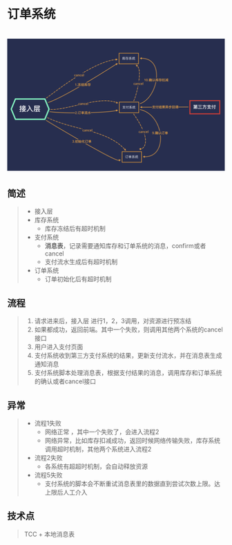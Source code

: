 # 订单系统

# ![](/assets/tcc-shop1.png)

## 简述

> * 接入层
> * 库存系统
>   * 库存冻结后有超时机制
> * 支付系统
>   * **消息表**，记录需要通知库存和订单系统的消息，confirm或者cancel
>   * 支付流水生成后有超时机制
> * 订单系统
>   * 订单初始化后有超时机制

## 流程

> 1. 请求进来后，接入层 进行1，2，3调用，对资源进行预冻结
> 2. 如果都成功，返回前端。其中一个失败，则调用其他两个系统的cancel接口
> 3. 用户进入支付页面
> 4. 支付系统收到第三方支付系统的结果，更新支付流水，并在消息表生成通知消息
> 5. 支付系统脚本处理消息表，根据支付结果的消息，调用库存和订单系统的确认或者cancel接口

## 异常

> * 流程1失败
>   * 网络正常 ，其中一个失败了，会进入流程2 
>   * 网络异常，比如库存扣减成功，返回时候网络传输失败，库存系统调用超时机制，其他两个系统进入流程2
> * 流程2失败
>   * 各系统有超超时机制，会自动释放资源
> * 流程5失败
>   * 支付系统的脚本会不断重试消息表里的数据直到尝试次数上限。达上限后人工介入

## 技术点

> TCC + 本地消息表















